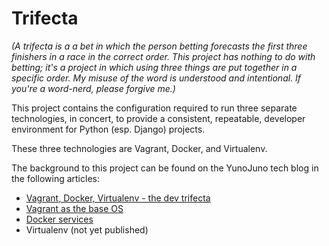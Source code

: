 # Trifecta

_(A trifecta is a a bet in which the person betting forecasts the first three finishers in a race in the correct order. This project has nothing to do with betting; it's a project in which using three things are put together in a specific order. My misuse of the word is understood and intentional. If you're a word-nerd, please forgive me.)_

This project contains the configuration required to run three separate technologies, in concert, to provide a consistent, repeatable, developer environment for Python (esp. Django) projects.

These three technologies are Vagrant, Docker, and Virtualenv.

The background to this project can be found on the YunoJuno tech blog in the following articles:

* [Vagrant, Docker, Virtualenv - the dev trifecta](http://tech.yunojuno.com/heroku-in-a-box)
* [Vagrant as the base OS](http://tech.yunojuno.com/vagrant-as-the-base-os)
* [Docker services](http://tech.yunojuno.com/trifecta-part-2-docker)
* Virtualenv (not yet published)
